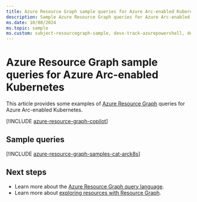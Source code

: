 ```yaml
---
title: Azure Resource Graph sample queries for Azure Arc-enabled Kubernetes
description: Sample Azure Resource Graph queries for Azure Arc-enabled Kubernetes showing use of resource types and tables to access Azure Arc-enabled Kubernetes related resources and properties.
ms.date: 10/08/2024
ms.topic: sample
ms.custom: subject-resourcegraph-sample, devx-track-azurepowershell, devx-track-azurecli
---
```


# Azure Resource Graph sample queries for Azure Arc-enabled Kubernetes

This article provides some examples of [Azure Resource Graph](/azure/governance/resource-graph/overview) queries for Azure Arc-enabled Kubernetes.

[!INCLUDE [azure-resource-graph-copilot](~/reusable-content/ce-skilling/azure/includes/subfolder/azure-resource-graph-copilot.md)]

## Sample queries

[!INCLUDE [azure-resource-graph-samples-cat-arck8s](../includes/azure-arc-enabled-kubernetes.md)]

## Next steps

- Learn more about the [Azure Resource Graph query language](/azure/governance/resource-graph/concepts/query-language).
- Learn more about [exploring resources with Resource Graph](/azure/governance/resource-graph/concepts/explore-resources).
